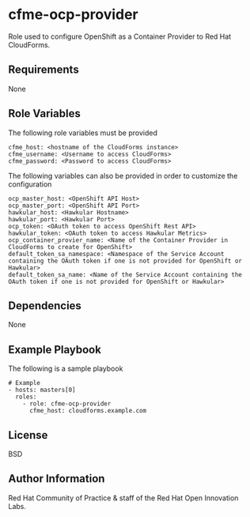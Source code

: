 cfme-ocp-provider
=========

Role used to configure OpenShift as a Container Provider to Red Hat CloudForms.


Requirements
------------

None

Role Variables
--------------

The following role variables must be provided

```
cfme_host: <hostname of the CloudForms instance>
cfme_username: <Username to access CloudForms>
cfme_password: <Password to access CloudForms>
```

The following variables can also be provided in order to customize the configuration

```
ocp_master_host: <OpenShift API Host>
ocp_master_port: <OpenShift API Port>
hawkular_host: <Hawkular Hostname>
hawkular_port: <Hawkular Port>
ocp_token: <OAuth token to access OpenShift Rest API>
hawkular_token: <OAuth token to access Hawkular Metrics>
ocp_container_provier_name: <Name of the Container Provider in CloudForms to create for OpenShift>
default_token_sa_namespace: <Namespace of the Service Account containing the OAuth token if one is not provided for OpenShift or Hawkular>
default_token_sa_name: <Name of the Service Account containing the OAuth token if one is not provided for OpenShift or Hawkular>
```

Dependencies
------------
None


Example Playbook
----------------

The following is a sample playbook

```
# Example
- hosts: masters[0]
  roles:
    - role: cfme-ocp-provider
      cfme_host: cloudforms.example.com
```

License
-------

BSD

Author Information
------------------
Red Hat Community of Practice & staff of the Red Hat Open Innovation Labs.
